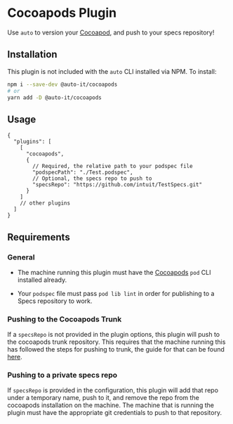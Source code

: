 # Cocoapods Plugin

Use `auto` to version your [Cocoapod](https://cocoapods.org/), and push to your specs repository!

## Installation

This plugin is not included with the `auto` CLI installed via NPM. To install:

```sh
npm i --save-dev @auto-it/cocoapods
# or
yarn add -D @auto-it/cocoapods
```

## Usage

```jsonc
{
  "plugins": [
    [
      "cocoapods",
      {
        // Required, the relative path to your podspec file
        "podspecPath": "./Test.podspec",
        // Optional, the specs repo to push to
        "specsRepo": "https://github.com/intuit/TestSpecs.git"
      }
    ]
    // other plugins
  ]
}
```

## Requirements

### General

- The machine running this plugin must have the [Cocoapods](https://cocoapods.org/) `pod` CLI installed already.

- Your `podspec` file must pass `pod lib lint` in order for publishing to a Specs repository to work.

### Pushing to the Cocoapods Trunk

If a `specsRepo` is not provided in the plugin options, this plugin will push to the cocoapods trunk repository. This requires that the machine running this has followed the steps for pushing to trunk, the guide for that can be found [here](https://guides.cocoapods.org/making/getting-setup-with-trunk.html#getting-started).

### Pushing to a private specs repo

If `specsRepo` is provided in the configuration, this plugin will add that repo under a temporary name, push to it, and remove the repo from the cocoapods installation on the machine. The machine that is running the plugin must have the appropriate git credentials to push to that repository.
